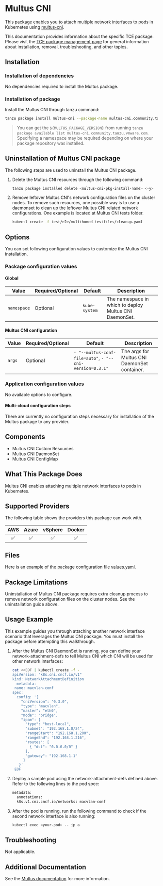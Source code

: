 # Multus CNI

This package enables you to attach multiple network interfaces to pods in Kubernetes using [multus-cni](https://github.com/k8snetworkplumbingwg/multus-cni).

This documentation provides information about the specific TCE package. Please visit the [TCE package management page](https://tanzucommunityedition.io/docs/v0.11/package-management/) for general information about installation, removal, troubleshooting, and other topics.

## Installation

### Installation of dependencies

No dependencies required to install the Multus package.

### Installation of package

Install the Multus CNI through tanzu command:

```bash
tanzu package install multus-cni --package-name multus-cni.community.tanzu.vmware.com --version ${MULTUS_PACKAGE_VERSION}
```

> You can get the `${MULTUS_PACKAGE_VERSION}` from running `tanzu package
> available list multus-cni.community.tanzu.vmware.com`. Specifying a
> namespace may be required depending on where your package repository was
> installed.

## Uninstallation of Multus CNI package

The following steps are used to uninstall the Multus CNI package.

1. Delete the Multus CNI resources through the following command:

    ```bash
    tanzu package installed delete <multus-cni-pkg-install-name> <-y>
    ```

1. Remove leftover Multus CNI's network configuration files on the cluster nodes. To remove such resources, one possible way is to use a daemonset to clean up the leftover Multus CNI related network configurations. One example is located at Multus CNI tests folder.

    ```bash
    kubectl create -f test/e2e/multihomed-testfiles/cleanup.yaml
    ```

## Options

You can set following configuration values to customize the Multus CNI installation.

### Package configuration values

#### Global

| Value       | Required/Optional | Default | Description                                            |
| ----------- | ----------------- | ------- | ------------------------------------------------------ |
| `namespace` | Optional          | `kube-system` | The namespace in which to deploy Multus CNI DaemonSet. |

#### Multus CNI configuration

| Value  | Required/Optional | Default | Description                                 |
| ------ | ----------------- | ------- | ------------------------------------------- |
| `args` | Optional          | `- "--multus-conf-file=auto"`, `- "--cni-version=0.3.1"` | The args for Multus CNI DaemonSet container. |

### Application configuration values

No available options to configure.

#### Multi-cloud configuration steps

There are currently no configuration steps necessary for installation of the Multus package to any provider.

## Components

* Multus CNI Custom Resources
* Multus CNI DaemonSet
* Multus CNI ConfigMap

## What This Package Does

Multus CNI enables attaching multiple network interfaces to pods in Kubernetes.

## Supported Providers

The following table shows the providers this package can work with.

| AWS  |  Azure  | vSphere  | Docker |
|:---:|:---:|:---:|:---:|
| ✅  |  ✅  | ✅  | ✅ |

## Files

Here is an example of the package configuration file [values.yaml](bundle/config/values.yaml).

## Package Limitations

Uninstallation of Multus CNI package requires extra cleanup process to remove network configuration files on the cluster nodes. See the uninstallation guide above.

## Usage Example

This example guides you through attaching another network interface scenario that leverages the Multus CNI package. You must install the package before attempting this walkthrough.

1. After the Multus CNI DaemonSet is running, you can define your network-attachment-defs to tell Multus CNI which CNI will be used for other network interfaces:

   ```bash
   cat <<EOF | kubectl create -f -
   apiVersion: "k8s.cni.cncf.io/v1"
   kind: NetworkAttachmentDefinition
     metadata:
    name: macvlan-conf
   spec:
     config: '{
       "cniVersion": "0.3.0",
       "type": "macvlan",
       "master": "eth0",
       "mode": "bridge",
       "ipam": {
         "type": "host-local",
         "subnet": "192.168.1.0/24",
         "rangeStart": "192.168.1.200",
         "rangeEnd": "192.168.1.216",
         "routes": [
           { "dst": "0.0.0.0/0" }
         ],
         "gateway": "192.168.1.1"
        }
      }'
    EOF
    ```

1. Deploy a sample pod using the network-attachment-defs defined above. Refer to the following lines to the pod spec:

    ```bash
    metadata:
      annotations:
      k8s.v1.cni.cncf.io/networks: macvlan-conf
    ```

1. After the pod is running, run the following command to check if the second network interface is also running:

    ```bash
    kubectl exec <your-pod> -- ip a
    ```

## Troubleshooting

Not applicable.

## Additional Documentation

See the [Multus documentation](https://github.com/k8snetworkplumbingwg/multus-cni) for more information.
